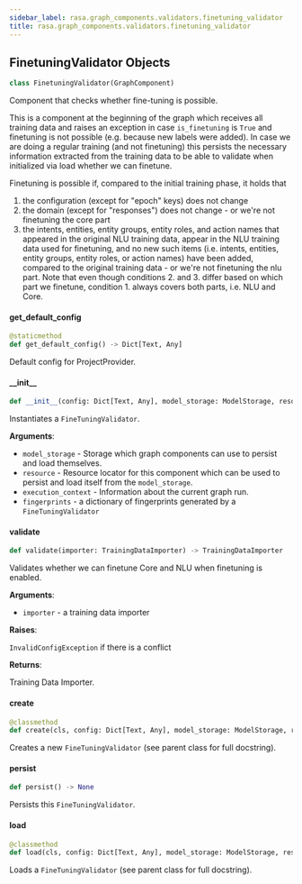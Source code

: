 ```yaml
---
sidebar_label: rasa.graph_components.validators.finetuning_validator
title: rasa.graph_components.validators.finetuning_validator
---
```

## FinetuningValidator Objects

```python
class FinetuningValidator(GraphComponent)
```

Component that checks whether fine-tuning is possible.

This is a component at the beginning of the graph which receives all training data
and raises an exception in case `is_finetuning` is `True` and finetuning is not
possible (e.g. because new labels were added).
In case we are doing a regular training (and not finetuning) this persists the
necessary information extracted from the training data to be able to validate when
initialized via load whether we can finetune.

Finetuning is possible if, compared to the initial training phase, it holds that
1. the configuration (except for &quot;epoch&quot; keys) does not change
2. the domain (except for &quot;responses&quot;) does not change - or we&#x27;re not finetuning
   the core part
3. the intents, entities, entity groups, entity roles, and action names that
   appeared in the original NLU training data, appear in the NLU training data
   used for finetuning, and no new such items (i.e. intents, entities, entity
   groups, entity roles, or action names) have been added, compared to the original
   training data - or we&#x27;re not finetuning the nlu part.
Note that even though conditions 2. and 3. differ based on which part we finetune,
condition 1. always covers both parts, i.e. NLU and Core.

#### get\_default\_config

```python
@staticmethod
def get_default_config() -> Dict[Text, Any]
```

Default config for ProjectProvider.

#### \_\_init\_\_

```python
def __init__(config: Dict[Text, Any], model_storage: ModelStorage, resource: Resource, execution_context: ExecutionContext, fingerprints: Optional[Dict[Text, Text]] = None) -> None
```

Instantiates a `FineTuningValidator`.

**Arguments**:

- `model_storage` - Storage which graph components can use to persist and load
  themselves.
- `resource` - Resource locator for this component which can be used to persist
  and load itself from the `model_storage`.
- `execution_context` - Information about the current graph run.
- `fingerprints` - a dictionary of fingerprints generated by a
  `FineTuningValidator`

#### validate

```python
def validate(importer: TrainingDataImporter) -> TrainingDataImporter
```

Validates whether we can finetune Core and NLU when finetuning is enabled.

**Arguments**:

- `importer` - a training data importer
  

**Raises**:

  `InvalidConfigException` if there is a conflict
  

**Returns**:

  Training Data Importer.

#### create

```python
@classmethod
def create(cls, config: Dict[Text, Any], model_storage: ModelStorage, resource: Resource, execution_context: ExecutionContext) -> FinetuningValidator
```

Creates a new `FineTuningValidator` (see parent class for full docstring).

#### persist

```python
def persist() -> None
```

Persists this `FineTuningValidator`.

#### load

```python
@classmethod
def load(cls, config: Dict[Text, Any], model_storage: ModelStorage, resource: Resource, execution_context: ExecutionContext, **kwargs: Any, ,) -> GraphComponent
```

Loads a `FineTuningValidator` (see parent class for full docstring).

